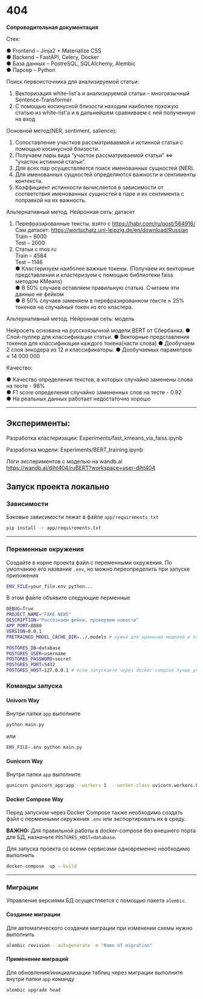 # 404

<b>Сопроводительная документация</b><br>

Стек:

&#9679;   Frontend – Jinja2 + Materialize CSS<br>
&#9679;   Backend – FastAPI, Celery, Docker<br>
&#9679;   База данных – PostreSQL, SQLAlchemy, Alembic<br>
&#9679;   Парсер – Python<br>

Поиск первоисточника для анализируемой статьи:

1.   Векторизация white-list'а и анализируемой статьи – многоязычный Sentence-Transformer.
2.   С помощью косинусной близости находим наиболее похожую статью из white-list'а и в дальнейшем сравниваем с ней полученную на вход

Основной метод(NER, sentiment, salience):

1.   Сопоставление участков рассматриваемой и истинной статьи с помощью косинусной близости.
2.   Получаем пары вида “участок рассматриваемой статьи” ⇔ “участок истинной статьи”.
3.   Для всех пар осуществляется поиск именованных сущностей (NER).
4.   Для именованных сущностей определяются важности и сентименты контекста.
5.   Коэффициент истинности вычисляется в зависимости от соответствия именованных сущностей в паре и их сентимента с поправкой на их важность.

Альтернативный метод. Нейронная сеть: датасет

1.   Перефразированные тексты, взято с https://habr.com/ru/post/564916/ <br>
Сам датасет: https://wortschatz.uni-leipzig.de/en/download/Russian <br>
Train – 8000<br>
Test – 2000
2.   Статьи с mos.ru<br> 
Train – 4584<br>
Test – 1146<br>
&#9679;   Кластеризуем наиболее важные токены. (Получаем их векторные представления и кластеризуем с помощью библиотеки faiss методом KMeans)<br>
&#9679;   В 50% случаев оставляем правильную статью. Считаем эти данные не фейком<br>
&#9679;   В 50% случаев заменяем в перефразированном тексте ≈ 25% токенов на случайный токен из его кластера.


Альтернативный метод. Нейронная сеть: модель

Нейросеть основана на русскоязычной модели BERT от Сбербанка.
&#9679;   Слой-пуллер для классификации статьи.
&#9679;   Векторные представления токенов для классификации каждого токена(части слова)
&#9679;   Дообучаем 2 слоя энкодера из 12 и классификаторы. 
&#9679;   Дообучаемых параметров ≈ 14 000 000


Качество:

&#9679;   Качество определения текстов, в которых случайно заменены слова на тесте - 98%<br>
&#9679;   F1 score определения случайно замененных слов на тесте - 0.92<br>
&#9679;   На реальных данных работает недостаточно хорошо<br>



----
## Эксперименты:

Разработка кластеризации:
Experiments/fast_kmeans_via_faiss.ipynb

Разработка модели:
Experiments/BERT_training.ipynb

Логи экспериментов с моделью на wandb.ai
https://wandb.ai/diht404/ruBERT?workspace=user-diht404


## Запуск проекта локально

### Зависимости

Бэковые зависимости лежат в файле `app/requirements.txt`

```bash
pip install -r app/requirements.txt

```

---
### Переменные окружения

Создайте в корне проекта файл с переменными окружения. 
По умолчанию его название `.env`, но можно переопределить при запуске 
приложения 
```bash
ENV_FILE=your_file.env python...
```
В этом файле объявите следующие перменные
```bash
DEBUG=True 
PROJECT_NAME="FAKE NEWS"
DESCRIPTION="Распознаем фейки, проверяем новости"
APP_PORT=8080 
VERSION=0.0.1
PRETRAINED_MODEL_CACHE_DIR=../.models # нужна для хранения моделей в папке проекта

POSTGRES_DB=database
POSTGRES_USER=username
POSTGRES_PASSWORD=secret
POSTGRES_PORT=5432
POSTGRES_HOST=127.0.0.1 # если запускаете через docker-compose лучше указать название сервиса
```

### Команды запуска

#### Univorn Way

Внутри папки `app` выполните 

```bash
python main.py
```
 или 
```bash
ENV_FILE=.env python main.py
```

#### Gunicorn Way 

Внутри папки `app` выполните 
```bash
gunicorn gunicorn_app:app --workers 1  --worker-class uvicorn.workers.UvicornWorker --bind 0.0.0.:8080
```


#### Docker Compose Way 

Перед запуском через Docker Compose также необходимо создать файл с перменными 
окружения `.env` или экспортировать их в среду. 

**ВАЖНО:** Для правильной работы в docker-compose без внешнего порта для БД, 
назначьте `POSTGRES_HOST=database`.

Для запуска проекта со всеми сервисами одновременно необходимо выполнить

```bash
docker-compose  up --build
```

---
### Миграции

Управление версиями БД осущестляется с помощью пакета `alembic`. 
#### Создание миграции
Для автоматического создания миграции при изменении схемы
нужно выполнить
```bash
alembic revision --autogenerate -m "Name of migration"
```
#### Применение миграций
Для обновления/инициализации таблиц через миграции выполните 
внутри папки `app` команду
```bash
alembic upgrade head
```

